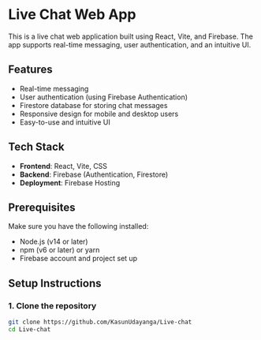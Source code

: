 # Live Chat Web App

This is a live chat web application built using React, Vite, and Firebase. The app supports real-time messaging, user authentication, and an intuitive UI.

## Features

- Real-time messaging
- User authentication (using Firebase Authentication)
- Firestore database for storing chat messages
- Responsive design for mobile and desktop users
- Easy-to-use and intuitive UI

## Tech Stack

- **Frontend**: React, Vite, CSS
- **Backend**: Firebase (Authentication, Firestore)
- **Deployment**: Firebase Hosting

## Prerequisites

Make sure you have the following installed:

- Node.js (v14 or later)
- npm (v6 or later) or yarn
- Firebase account and project set up

## Setup Instructions

### 1. Clone the repository

```bash
git clone https://github.com/KasunUdayanga/Live-chat
cd Live-chat
